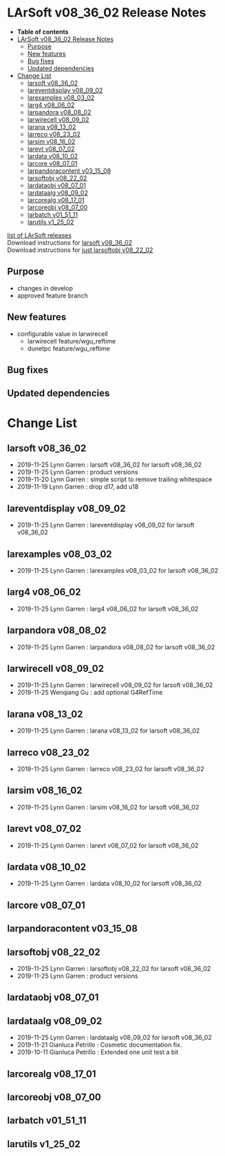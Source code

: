 LArSoft v08\_36\_02 Release Notes
======================================================================

-   **Table of contents**
-   [LArSoft v08\_36\_02 Release Notes](#LArSoft-v08_36_02-Release-Notes)
    -   [Purpose](#Purpose)
    -   [New features](#New-features)
    -   [Bug fixes](#Bug-fixes)
    -   [Updated dependencies](#Updated-dependencies)
-   [Change List](#Change-List)
    -   [larsoft v08\_36\_02](#larsoft-v08_36_02)
    -   [lareventdisplay v08\_09\_02](#lareventdisplay-v08_09_02)
    -   [larexamples v08\_03\_02](#larexamples-v08_03_02)
    -   [larg4 v08\_06\_02](#larg4-v08_06_02)
    -   [larpandora v08\_08\_02](#larpandora-v08_08_02)
    -   [larwirecell v08\_09\_02](#larwirecell-v08_09_02)
    -   [larana v08\_13\_02](#larana-v08_13_02)
    -   [larreco v08\_23\_02](#larreco-v08_23_02)
    -   [larsim v08\_16\_02](#larsim-v08_16_02)
    -   [larevt v08\_07\_02](#larevt-v08_07_02)
    -   [lardata v08\_10\_02](#lardata-v08_10_02)
    -   [larcore v08\_07\_01](#larcore-v08_07_01)
    -   [larpandoracontent v03\_15\_08](#larpandoracontent-v03_15_08)
    -   [larsoftobj v08\_22\_02](#larsoftobj-v08_22_02)
    -   [lardataobj v08\_07\_01](#lardataobj-v08_07_01)
    -   [lardataalg v08\_09\_02](#lardataalg-v08_09_02)
    -   [larcorealg v08\_17\_01](#larcorealg-v08_17_01)
    -   [larcoreobj v08\_07\_00](#larcoreobj-v08_07_00)
    -   [larbatch v01\_51\_11](#larbatch-v01_51_11)
    -   [larutils v1\_25\_02](#larutils-v1_25_02)

[list of LArSoft releases](LArSoft_release_list)\
Download instructions for [larsoft v08\_36\_02](http://scisoft.fnal.gov/scisoft/bundles/larsoft/v08_36_02/larsoft-v08_36_02.html)\
Download instructions for [just larsoftobj v08\_22\_02](http://scisoft.fnal.gov/scisoft/bundles/larsoftobj/v08_22_02/larsoftobj-v08_22_02.html)

Purpose
--------------------

-   changes in develop
-   approved feature branch

New features
------------------------------

-   configurable value in larwirecell
    -   larwirecell feature/wgu\_reftime
    -   dunetpc feature/wgu\_reftime

Bug fixes
------------------------

Updated dependencies
----------------------------------------------

Change List
============================

larsoft v08\_36\_02
------------------------------------------

-   2019-11-25 Lynn Garren : larsoft v08\_36\_02 for larsoft v08\_36\_02
-   2019-11-25 Lynn Garren : product versions
-   2019-11-20 Lynn Garren : simple script to remove trailing whitespace
-   2019-11-19 Lynn Garren : drop d17, add u18

lareventdisplay v08\_09\_02
----------------------------------------------------------

-   2019-11-25 Lynn Garren : lareventdisplay v08\_09\_02 for larsoft v08\_36\_02

larexamples v08\_03\_02
--------------------------------------------------

-   2019-11-25 Lynn Garren : larexamples v08\_03\_02 for larsoft v08\_36\_02

larg4 v08\_06\_02
--------------------------------------

-   2019-11-25 Lynn Garren : larg4 v08\_06\_02 for larsoft v08\_36\_02

larpandora v08\_08\_02
------------------------------------------------

-   2019-11-25 Lynn Garren : larpandora v08\_08\_02 for larsoft v08\_36\_02

larwirecell v08\_09\_02
--------------------------------------------------

-   2019-11-25 Lynn Garren : larwirecell v08\_09\_02 for larsoft v08\_36\_02
-   2019-11-25 Wenqiang Gu : add optional G4RefTime

larana v08\_13\_02
----------------------------------------

-   2019-11-25 Lynn Garren : larana v08\_13\_02 for larsoft v08\_36\_02

larreco v08\_23\_02
------------------------------------------

-   2019-11-25 Lynn Garren : larreco v08\_23\_02 for larsoft v08\_36\_02

larsim v08\_16\_02
----------------------------------------

-   2019-11-25 Lynn Garren : larsim v08\_16\_02 for larsoft v08\_36\_02

larevt v08\_07\_02
----------------------------------------

-   2019-11-25 Lynn Garren : larevt v08\_07\_02 for larsoft v08\_36\_02

lardata v08\_10\_02
------------------------------------------

-   2019-11-25 Lynn Garren : lardata v08\_10\_02 for larsoft v08\_36\_02

larcore v08\_07\_01
------------------------------------------

larpandoracontent v03\_15\_08
--------------------------------------------------------------

larsoftobj v08\_22\_02
------------------------------------------------

-   2019-11-25 Lynn Garren : larsoftobj v08\_22\_02 for larsoft v08\_36\_02
-   2019-11-25 Lynn Garren : product versions

lardataobj v08\_07\_01
------------------------------------------------

lardataalg v08\_09\_02
------------------------------------------------

-   2019-11-25 Lynn Garren : lardataalg v08\_09\_02 for larsoft v08\_36\_02
-   2019-11-21 Gianluca Petrillo : Cosmetic documentation fix.
-   2019-10-11 Gianluca Petrillo : Extended one unit test a bit

larcorealg v08\_17\_01
------------------------------------------------

larcoreobj v08\_07\_00
------------------------------------------------

larbatch v01\_51\_11
--------------------------------------------

larutils v1\_25\_02
------------------------------------------
